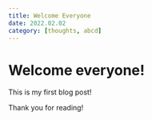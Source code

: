 ```yaml
---
title: Welcome Everyone
date: 2022.02.02
category: [thoughts, abcd]
---
```


# Welcome everyone!

This is my first blog post!

Thank you for reading!
